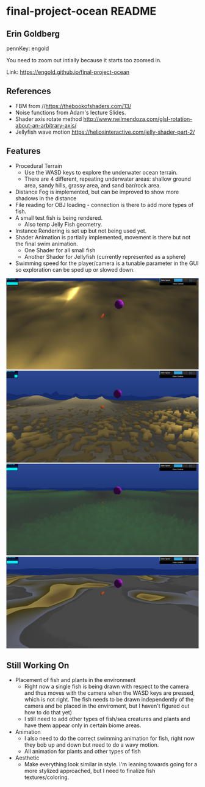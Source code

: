 # final-project-ocean README

## Erin Goldberg
pennKey: engold

You need to zoom out intially because it starts too zoomed in.

Link: https://engold.github.io/final-project-ocean

## References
- FBM from //https://thebookofshaders.com/13/
- Noise functions from Adam's lecture Slides.
- Shader axis rotate method http://www.neilmendoza.com/glsl-rotation-about-an-arbitrary-axis/
- Jellyfish wave motion https://heliosinteractive.com/jelly-shader-part-2/

## Features
- Procedural Terrain
  - Use the WASD keys to explore the underwater ocean terrain.
  - There are 4 different, repeating underwater areas: shallow ground area, sandy hills, grassy area, and sand bar/rock area.
- Distance Fog is implemented, but can be improved to show more shadows in the distance
- File reading for OBJ loading - connection is there to add more types of fish.
- A small test fish is being rendered.
    - Also temp Jelly Fish geometry.
- Instance Rendering is set up but not being used yet. 
- Shader Animation is partially implemented, movement is there but not the final swim animation.
    - One Shader for all small fish
    - Another Shader for Jellyfish (currently represented as a sphere)
- Swimming speed for the player/camera is a tunable parameter in the GUI so exploration can be sped up or slowed down.

![](fishground.png)
![](fishsand.png)
![](fishgrass.png)
![](fishsandbar.png)


## Still Working On
- Placement of fish and plants in the environment
    - Right now a single fish is being drawn with respect to the camera and thus moves with the camera when the WASD keys are pressed, which is not right. The fish needs to be drawn independently of the camera and be placed in the enviroment, but I haven't figured out how to do that yet)
    - I still need to add other types of fish/sea creatures and plants and have them appear only in certain biome areas.
- Animation
    - I also need to do the correct swimming animation for fish, right now they bob up and down but need to do a wavy motion.
    - All animation for plants and other types of fish
- Aesthetic
    - Make everything look similar in style. I'm leaning towards going for a more stylized approached, but I need to finalize fish textures/coloring.
